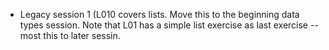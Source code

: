 * Legacy session 1 (L010 covers lists. Move this to the beginning data types session. Note that L01 has a simple list exercise as last exercise -- most this to later sessin.